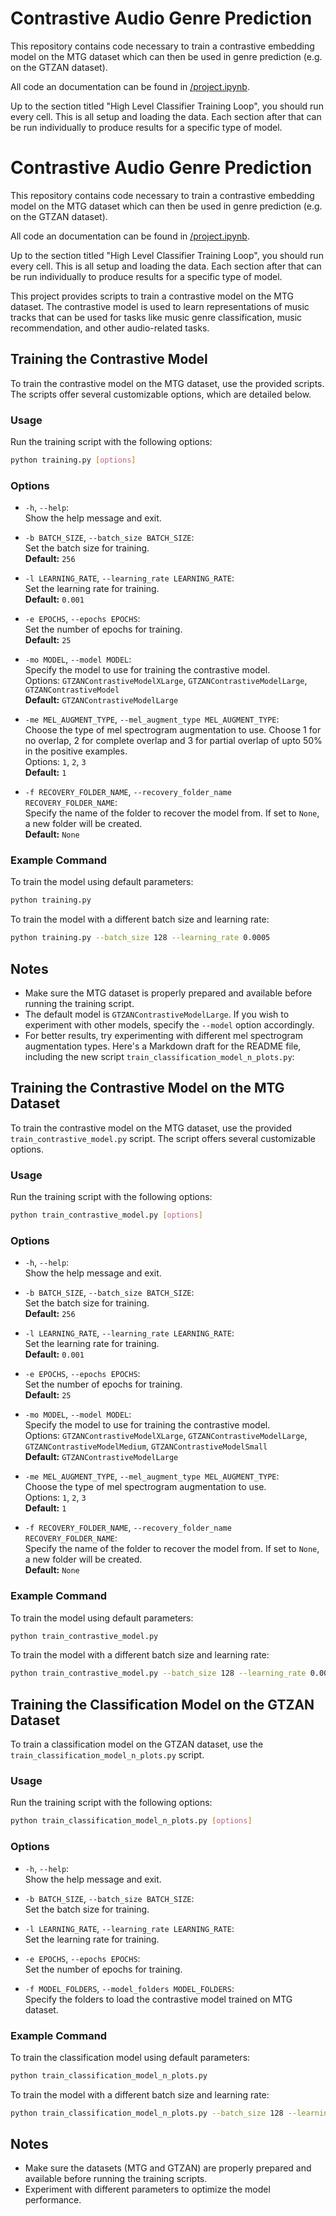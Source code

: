 # Contrastive Audio Genre Prediction

This repository contains code necessary to train a contrastive embedding model on the MTG dataset which can then be used in genre prediction (e.g. on the GTZAN dataset).

All code an documentation can be found in [/project.ipynb](/project.ipynb).

Up to the section titled "High Level Classifier Training Loop", you should run every cell. This is all setup and loading the data. Each section after that can be run individually to produce results for a specific type of model.

# Contrastive Audio Genre Prediction

This repository contains code necessary to train a contrastive embedding model on the MTG dataset which can then be used in genre prediction (e.g. on the GTZAN dataset).

All code an documentation can be found in [/project.ipynb](/project.ipynb).

Up to the section titled "High Level Classifier Training Loop", you should run every cell. This is all setup and loading the data. Each section after that can be run individually to produce results for a specific type of model.


This project provides scripts to train a contrastive model on the MTG dataset. The contrastive model is used to learn representations of music tracks that can be used for tasks like music genre classification, music recommendation, and other audio-related tasks.


## Training the Contrastive Model

To train the contrastive model on the MTG dataset, use the provided scripts. The scripts offer several customizable options, which are detailed below.

### Usage

Run the training script with the following options:

```bash
python training.py [options]
```

### Options

- `-h`, `--help`:  
  Show the help message and exit.

- `-b BATCH_SIZE`, `--batch_size BATCH_SIZE`:  
  Set the batch size for training.  
  **Default:** `256`

- `-l LEARNING_RATE`, `--learning_rate LEARNING_RATE`:  
  Set the learning rate for training.  
  **Default:** `0.001`

- `-e EPOCHS`, `--epochs EPOCHS`:  
  Set the number of epochs for training.  
  **Default:** `25`

- `-mo MODEL`, `--model MODEL`:  
  Specify the model to use for training the contrastive model.  
  Options: `GTZANContrastiveModelXLarge`, `GTZANContrastiveModelLarge`, `GTZANContrastiveModel`  
  **Default:** `GTZANContrastiveModelLarge`

- `-me MEL_AUGMENT_TYPE`, `--mel_augment_type MEL_AUGMENT_TYPE`:  
  Choose the type of mel spectrogram augmentation to use. Choose 1 for no overlap, 2 for complete overlap and 3 for partial overlap of upto 50% in the positive examples.  
  Options: `1`, `2`, `3`  
  **Default:** `1`

- `-f RECOVERY_FOLDER_NAME`, `--recovery_folder_name RECOVERY_FOLDER_NAME`:  
  Specify the name of the folder to recover the model from. If set to `None`, a new folder will be created.  
  **Default:** `None`

### Example Command

To train the model using default parameters:

```bash
python training.py
```

To train the model with a different batch size and learning rate:

```bash
python training.py --batch_size 128 --learning_rate 0.0005
```

## Notes

- Make sure the MTG dataset is properly prepared and available before running the training script.
- The default model is `GTZANContrastiveModelLarge`. If you wish to experiment with other models, specify the `--model` option accordingly.
- For better results, try experimenting with different mel spectrogram augmentation types.
Here's a Markdown draft for the README file, including the new script `train_classification_model_n_plots.py`:



## Training the Contrastive Model on the MTG Dataset

To train the contrastive model on the MTG dataset, use the provided `train_contrastive_model.py` script. The script offers several customizable options.

### Usage

Run the training script with the following options:

```bash
python train_contrastive_model.py [options]
```

### Options

- `-h`, `--help`:  
  Show the help message and exit.

- `-b BATCH_SIZE`, `--batch_size BATCH_SIZE`:  
  Set the batch size for training.  
  **Default:** `256`

- `-l LEARNING_RATE`, `--learning_rate LEARNING_RATE`:  
  Set the learning rate for training.  
  **Default:** `0.001`

- `-e EPOCHS`, `--epochs EPOCHS`:  
  Set the number of epochs for training.  
  **Default:** `25`

- `-mo MODEL`, `--model MODEL`:  
  Specify the model to use for training the contrastive model.  
  Options: `GTZANContrastiveModelXLarge`, `GTZANContrastiveModelLarge`, `GTZANContrastiveModelMedium`, `GTZANContrastiveModelSmall`  
  **Default:** `GTZANContrastiveModelLarge`

- `-me MEL_AUGMENT_TYPE`, `--mel_augment_type MEL_AUGMENT_TYPE`:  
  Choose the type of mel spectrogram augmentation to use.  
  Options: `1`, `2`, `3`  
  **Default:** `1`

- `-f RECOVERY_FOLDER_NAME`, `--recovery_folder_name RECOVERY_FOLDER_NAME`:  
  Specify the name of the folder to recover the model from. If set to `None`, a new folder will be created.  
  **Default:** `None`

### Example Command

To train the model using default parameters:

```bash
python train_contrastive_model.py
```

To train the model with a different batch size and learning rate:

```bash
python train_contrastive_model.py --batch_size 128 --learning_rate 0.0005
```

## Training the Classification Model on the GTZAN Dataset

To train a classification model on the GTZAN dataset, use the `train_classification_model_n_plots.py` script.

### Usage

Run the training script with the following options:

```bash
python train_classification_model_n_plots.py [options]
```

### Options

- `-h`, `--help`:  
  Show the help message and exit.

- `-b BATCH_SIZE`, `--batch_size BATCH_SIZE`:  
  Set the batch size for training.

- `-l LEARNING_RATE`, `--learning_rate LEARNING_RATE`:  
  Set the learning rate for training.

- `-e EPOCHS`, `--epochs EPOCHS`:  
  Set the number of epochs for training.

- `-f MODEL_FOLDERS`, `--model_folders MODEL_FOLDERS`:  
  Specify the folders to load the contrastive model trained on MTG dataset. 

### Example Command

To train the classification model using default parameters:

```bash
python train_classification_model_n_plots.py
```

To train the model with a different batch size and learning rate:

```bash
python train_classification_model_n_plots.py --batch_size 128 --learning_rate 0.0005
```

## Notes

- Make sure the datasets (MTG and GTZAN) are properly prepared and available before running the training scripts.
- Experiment with different parameters to optimize the model performance.


```
